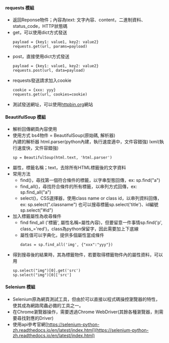 #### requests 模組
- 返回Reponse物件；內容為text: 文字內容、content，二進制資料、status_code，HTTP狀態碼
- get，可以使用dict方式發送  
  ```
  payload = {key1: value1, key2: value2}
  requests.get(url, params=payload)
  ```
- post，直接使用dict方式發送  
  ```
  payload = {key1: value1, key2: value2}
  requests.post(url, data=payload)
  ```
- requests發送請求加入cookie
  ```
  cookie = {xxx: yyy}
  requests.get(url, cookies=cookie)
  ```
- 測試發送網址，可以使用[httpbin.org](https://httpbin.org/)網站

#### BeautifulSoup 模組
- 解析回傳網頁內容使用
- 使用方式 bs4物件 = BeautifulSoup(原始碼, 解析器)  
  內建的解析器 html.parser(python內建，執行速度適中，文件容錯強) lxml(執行速度快，文件容錯強)
  ```
  sp = BeautifulSoup(html.text, 'html.parser')
  ```
- 屬性，標籤名稱；text，去除所有HTML標籤後的文字資料  
- 常用方法  
  - find()，尋找第一個符合條件的標籤，以字串型態回傳，ex: sp.find("a")
  - find_all()，尋找符合條件的所有標籤，以串列方式回傳，ex: sp.find_all("a")
  - select()，CSS選擇器，使用class name or class id，以串列資料回傳，ex: sp.select(".classname")
    也可以搜尋標籤sp.select('title')、id編號sp.select("#id")
- 加入標籤屬性為收尋條件  
  - find find_all ('標籤', 屬性名稱=屬性內容)，但要留意一件事情sp.find('p', class_='red')，class為python保留字，因此需要加上下底線
  - 屬性值可以字典化，提供多個屬性當成條件  
    ```
    datas = sp.find_all('img', {"xxx":"yyy"})
    ```
- 得到搜尋後的結果時，其為標籤物件，若要取得標籤物件內的屬性資料，可以用  
  ```
  sp.select("img")[0].get('src')
  sp.select("img")[0]['src']
  ```

#### Selenium 模組
- Selenium原為網頁測試工具，但由於可以直接以程式碼操控瀏覽器的特性，使其成為網路爬蟲必備的工具之一。
- 在Chrome瀏覽器操作，需要透過Chrome WebDriver(其餘各種瀏覽器，則需要尋找對應的Driver)
- 使用api參考官網[https://selenium-python-zh.readthedocs.io/en/latest/index.html](https://selenium-python-zh.readthedocs.io/en/latest/index.html)